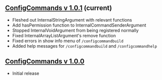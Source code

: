 ## [ConfigCommands v 1.0.1](/ConfigCommands.jar) (current)
- Fleshed out InternalStringArgument with relevant functions
- Add hasPermission function to InternalCommandSenderArgument
- Stopped InternalVoidArgument from being registered normally
- Fixed InternalArrayListArgument's remove function
- Fixed errors in show info menu of `/configcommandbuild`
- Added help messages for `/configcommandbuild` and `/configcommandhelp`


## [ConfigCommands v 1.0.0](/Previous%20Versions/ConfigCommands%20v%201.0.0.jar)
- Initial release
